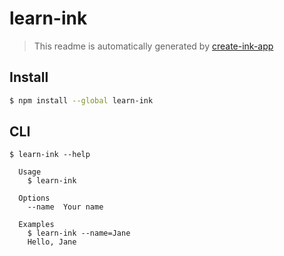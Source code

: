 # learn-ink

> This readme is automatically generated by [create-ink-app](https://github.com/vadimdemedes/create-ink-app)

## Install

```bash
$ npm install --global learn-ink
```

## CLI

```
$ learn-ink --help

  Usage
    $ learn-ink

  Options
    --name  Your name

  Examples
    $ learn-ink --name=Jane
    Hello, Jane
```
